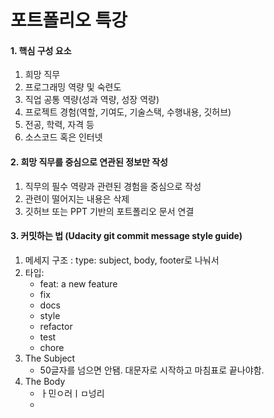 # 포트폴리오 특강

#### 1. 핵심 구성 요소

1. 희망 직무
2. 프로그래밍 역량 및 숙련도
3. 직업 공통 역량(성과 역량, 성장 역량)
4. 프로젝트 경험(역할, 기여도, 기술스택, 수행내용, 깃허브)
5. 전공, 학력, 자격 등
6. 소스코드 혹은 인터넷

#### 2. 희망 직무를 중심으로 연관된 정보만 작성

1. 직무의 필수 역량과 관련된 경험을 중심으로 작성
2. 관련이 떨어지는 내용은 삭제
3. 깃허브 또는 PPT 기반의 포트폴리오 문서 연결

#### 3. 커밋하는 법 (Udacity git commit message style guide)

1. 메세지 구조 : type: subject, body, footer로 나눠서
2. 타입:
   - feat: a new feature
   - fix
   - docs
   - style
   - refactor
   - test
   - chore
3. The Subject
   - 50글자를 넘으면 안됌. 대문자로 시작하고 마침표로 끝나야함.
4. The Body
   - ㅏ민ㅇ러ㅣㅁ넝리
   - 